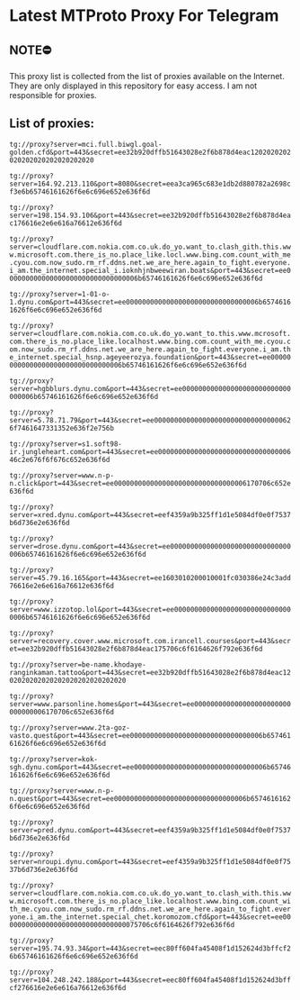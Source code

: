 # Latest MTProto Proxy For Telegram

## NOTE⛔

This proxy list is collected from the list of proxies available on the Internet. They are only displayed in this repository for easy access. I am not responsible for proxies.

## List of proxies:

`tg://proxy?server=mci.full.biwgl.goal-golden.cfd&port=443&secret=ee32b920dffb51643028e2f6b878d4eac1202020202020202020202020202020`

`tg://proxy?server=164.92.213.110&port=8080&secret=eea3ca965c683e1db2d880782a2698cf3e6b65746161626f6e6c696e652e636f6d`

`tg://proxy?server=198.154.93.106&port=443&secret=ee32b920dffb51643028e2f6b878d4eac176616e2e6e616a76612e636f6d`

`tg://proxy?server=cloudflare.com.nokia.com.co.uk.do_yo.want_to.clash_gith.this.www.microsoft.com.there_is_no.place_like.locl.www.bing.com.count_with_me.cyou.com.now_sudo.rm_rf.ddns.net.we_are_here.again_to_fight.everyone.i_am.the_internet.special_i.ioknhjnbweewiran.boats&port=443&secret=ee000000000000000000000000000000006b65746161626f6e6c696e652e636f6d`

`tg://proxy?server=1-01-o-1.dynu.com&port=443&secret=ee000000000000000000000000000000006b65746161626f6e6c696e652e636f6d`

`tg://proxy?server=cloudflare.com.nokia.com.co.uk.do_yo.want_to.this.www.mcrosoft.com.there_is_no.place_like.localhost.www.bing.com.count_with_me.cyou.com.now_sudo.rm_rf.ddns.net.we_are_here.again_to_fight.everyone.i_am.the_internet.special_hsnp.ageyeerozya.foundation&port=443&secret=ee000000000000000000000000000000006b65746161626f6e6c696e652e636f6d`

`tg://proxy?server=hgbblurs.dynu.com&port=443&secret=ee000000000000000000000000000000006b65746161626f6e6c696e652e636f6d`

`tg://proxy?server=5.78.71.79&port=443&secret=ee00000000000000000000000000000000626f7461647331352e636f2e756b`

`tg://proxy?server=s1.soft98-ir.jungleheart.com&port=443&secret=ee00000000000000000000000000000000646c2e676f6f676c652e636f6d`

`tg://proxy?server=www.n-p-n.click&port=443&secret=ee000000000000000000000000000000006170706c652e636f6d`

`tg://proxy?server=xred.dynu.com&port=443&secret=eef4359a9b325ff1d1e5084df0e0f7537b6d736e2e636f6d`

`tg://proxy?server=drose.dynu.com&port=443&secret=ee000000000000000000000000000000006b65746161626f6e6c696e652e636f6d`

`tg://proxy?server=45.79.16.165&port=443&secret=ee1603010200010001fc030386e24c3add76616e2e6e616a76612e636f6d`

`tg://proxy?server=www.izzotop.lol&port=443&secret=ee000000000000000000000000000000006b65746161626f6e6c696e652e636f6d`

`tg://proxy?server=recovery.cover.www.microsoft.com.irancell.courses&port=443&secret=ee32b920dffb51643028e2f6b878d4eac175706c6f6164626f792e636f6d`

`tg://proxy?server=be-name.khodaye-ranginkaman.tattoo&port=443&secret=ee32b920dffb51643028e2f6b878d4eac1202020202020202020202020202020`

`tg://proxy?server=www.parsonline.homes&port=443&secret=ee000000000000000000000000000000006170706c652e636f6d`

`tg://proxy?server=www.2ta-goz-vasto.quest&port=443&secret=ee000000000000000000000000000000006b65746161626f6e6c696e652e636f6d`

`tg://proxy?server=kok-sgh.dynu.com&port=443&secret=ee000000000000000000000000000000006b65746161626f6e6c696e652e636f6d`

`tg://proxy?server=www.n-p-n.quest&port=443&secret=ee000000000000000000000000000000006b65746161626f6e6c696e652e636f6d`

`tg://proxy?server=pred.dynu.com&port=443&secret=eef4359a9b325ff1d1e5084df0e0f7537b6d736e2e636f6d`

`tg://proxy?server=nroupi.dynu.com&port=443&secret=eef4359a9b325ff1d1e5084df0e0f7537b6d736e2e636f6d`

`tg://proxy?server=cloudflare.com.nokia.com.co.uk.do_yo.want_to.clash_with.this.www.microsoft.com.there_is_no.place_like.localhost.www.bing.com.count_with_me.cyou.com.now_sudo.rm_rf.ddns.net.we_are_here.again_to_fight.everyone.i_am.the_internet.special_chet.koromozom.cfd&port=443&secret=ee0000000000000000000000000000000075706c6f6164626f792e636f6d`

`tg://proxy?server=195.74.93.34&port=443&secret=eec80ff604fa45408f1d152624d3bffcf26b65746161626f6e6c696e652e636f6d`

`tg://proxy?server=104.248.242.188&port=443&secret=eec80ff604fa45408f1d152624d3bffcf276616e2e6e616a76612e636f6d`

